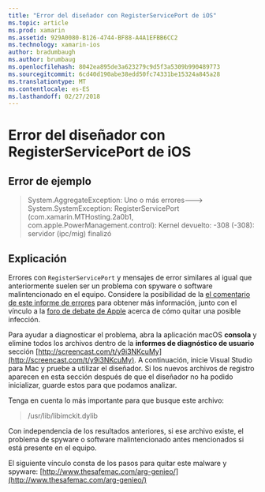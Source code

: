 ```yaml
---
title: "Error del diseñador con RegisterServicePort de iOS"
ms.topic: article
ms.prod: xamarin
ms.assetid: 929A0080-B126-4744-BF88-A4A1EFBB6CC2
ms.technology: xamarin-ios
author: bradumbaugh
ms.author: brumbaug
ms.openlocfilehash: 8042ea895de3a623279c9d5f3a5309b990489773
ms.sourcegitcommit: 6cd40d190abe38edd50fc74331be15324a845a28
ms.translationtype: MT
ms.contentlocale: es-ES
ms.lasthandoff: 02/27/2018
---
```

# <a name="ios-designer-error-with-registerserviceport"></a>Error del diseñador con RegisterServicePort de iOS

## <a name="sample-error"></a>Error de ejemplo
> System.AggregateException: Uno o más errores---> System.SystemException: RegisterServicePort (com.xamarin.MTHosting.2a0b1, com.apple.PowerManagement.control): Kernel devuelto: -308 (-308): servidor (ipc/mig) finalizó

## <a name="explanation"></a>Explicación
Errores con `RegisterServicePort` y mensajes de error similares al igual que anteriormente suelen ser un problema con spyware o software malintencionado en el equipo. Considere la posibilidad de la [el comentario de este informe de errores](https://bugzilla.xamarin.com/show_bug.cgi?id=21907#c4) para obtener más información, junto con el vínculo a la [foro de debate de Apple](https://discussions.apple.com/thread/5596008) acerca de cómo quitar una posible infección. 

Para ayudar a diagnosticar el problema, abra la aplicación macOS **consola** y elimine todos los archivos dentro de la **informes de diagnóstico de usuario** sección [http://screencast.com/t/y9i3NKcuMy](http://screencast.com/t/y9i3NKcuMy). A continuación, inicie Visual Studio para Mac y pruebe a utilizar el diseñador. Si los nuevos archivos de registro aparecen en esta sección después de que el diseñador no ha podido inicializar, guarde estos para que podamos analizar.  

Tenga en cuenta lo más importante para que busque este archivo: 
> /usr/lib/libimckit.dylib

Con independencia de los resultados anteriores, si ese archivo existe, el problema de spyware o software malintencionado antes mencionados si está presente en el equipo.  

El siguiente vínculo consta de los pasos para quitar este malware y spyware: [http://www.thesafemac.com/arg-genieo/](http://www.thesafemac.com/arg-genieo/)  


